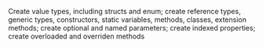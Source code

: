 Create value types, including structs and enum; create reference types, generic types, constructors, static variables, methods, classes, extension methods; create optional and named parameters; create indexed properties; create overloaded and overriden methods
